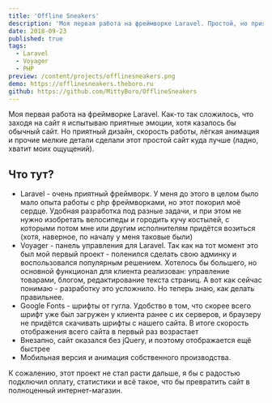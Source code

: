 ```yaml
---
title: 'Offline Sneakers'
description: 'Моя первая работа на фреймворке Laravel. Простой, но приятный сайт с анимацией, адаптивом и админкой Voyager.'
date: 2018-09-23
published: true
tags:
  - Laravel
  - Voyager
  - PHP
preview: /content/projects/offlinesneakers.png
demo: https://offlinesneakers.theboro.ru
github: https://github.com/MittyBoro/OfflineSneakers
---
```


Моя первая работа на фреймворке Laravel. Как-то так сложилось, что заходя на сайт я испытываю приятные эмоции, хотя казалось бы обычный сайт. Но приятный дизайн, скорость работы, лёгкая анимация и прочие мелкие детали сделали этот простой сайт куда лучше (ладно, хватит моих ощущений).

## Что тут?

- Laravel - очень приятный фреймворк. У меня до этого в целом было мало опыта работы с php фреймворками, но этот покорил моё сердце. Удобная разработка под разные задачи, и при этом не нужно изобретать велосипеды и городить кучу костылей, с которыми потом мне или другим исполнителям придётся возиться (хотя, наверное, по началу у меня таковые были)
- Voyager - панель управления для Laravel. Так как на тот момент это был мой первый проект - поленился сделать свою админку и воспользовался популярным решением. Хотелось бы большего, но основной функционал для клиента реализован: управление товарами, блогом, редактирование текста страниц. А вот как сейчас понимаю - разработку это усложнило. Но теперь знаю, как делать правильнее.
- Google Fonts - шрифты от гугла. Удобство в том, что скорее всего шрифт уже был загружен у клиента ранее с их серверов, и браузеру не придётся скачивать шрифты с нашего сайта. В итоге скорость отображения всего сайта в первый раз возрастает
- Внезапно, сайт оказался без jQuery, и поэтому отображается ещё быстрее
- Мобильная версия и анимация собственного производства.

К сожалению, этот проект не стал расти дальше, я бы с радостью подключил оплату, статистики и всё такое, что бы превратить сайт в полноценный интернет-магазин.
